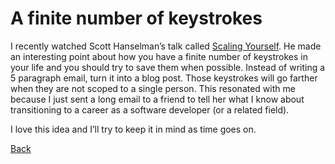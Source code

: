 # A finite number of keystrokes

I recently watched Scott Hanselman’s talk called [Scaling
Yourself](https://www.youtube.com/watch?v=FS1mnISoG7U). He made an
interesting point about how you have a finite number of keystrokes in your life
and you should try to save them when possible. Instead of writing a 5 paragraph
email, turn it into a blog post. Those keystrokes will go farther when they are
not scoped to a single person. This resonated with me because I just sent a long
email to a friend to tell her what I know about transitioning to a career as a
software developer (or a related field).

I love this idea and I’ll try to keep it in mind as time goes on.

[Back](./index.md)
